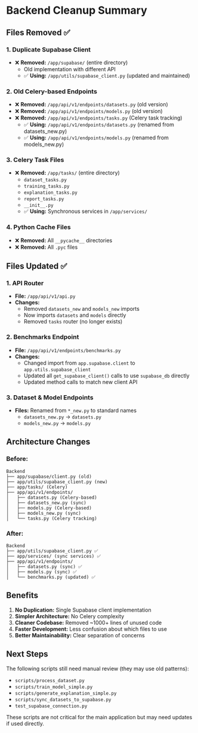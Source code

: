 # Backend Cleanup Summary

## Files Removed ✅

### 1. Duplicate Supabase Client
- ❌ **Removed:** `/app/supabase/` (entire directory)
  - Old implementation with different API
  - ✅ **Using:** `/app/utils/supabase_client.py` (updated and maintained)

### 2. Old Celery-based Endpoints
- ❌ **Removed:** `/app/api/v1/endpoints/datasets.py` (old version)
- ❌ **Removed:** `/app/api/v1/endpoints/models.py` (old version)
- ❌ **Removed:** `/app/api/v1/endpoints/tasks.py` (Celery task tracking)
  - ✅ **Using:** `/app/api/v1/endpoints/datasets.py` (renamed from datasets_new.py)
  - ✅ **Using:** `/app/api/v1/endpoints/models.py` (renamed from models_new.py)

### 3. Celery Task Files
- ❌ **Removed:** `/app/tasks/` (entire directory)
  - `dataset_tasks.py`
  - `training_tasks.py`
  - `explanation_tasks.py`
  - `report_tasks.py`
  - `__init__.py`
  - ✅ **Using:** Synchronous services in `/app/services/`

### 4. Python Cache Files
- ❌ **Removed:** All `__pycache__` directories
- ❌ **Removed:** All `.pyc` files

## Files Updated ✅

### 1. API Router
- **File:** `/app/api/v1/api.py`
- **Changes:**
  - Removed `datasets_new` and `models_new` imports
  - Now imports `datasets` and `models` directly
  - Removed `tasks` router (no longer exists)

### 2. Benchmarks Endpoint
- **File:** `/app/api/v1/endpoints/benchmarks.py`
- **Changes:**
  - Changed import from `app.supabase.client` to `app.utils.supabase_client`
  - Updated all `get_supabase_client()` calls to use `supabase_db` directly
  - Updated method calls to match new client API

### 3. Dataset & Model Endpoints
- **Files:** Renamed from `*_new.py` to standard names
  - `datasets_new.py` → `datasets.py`
  - `models_new.py` → `models.py`

## Architecture Changes

### Before:
```
Backend
├── app/supabase/client.py (old)
├── app/utils/supabase_client.py (new)
├── app/tasks/ (Celery)
├── app/api/v1/endpoints/
│   ├── datasets.py (Celery-based)
│   ├── datasets_new.py (sync)
│   ├── models.py (Celery-based)
│   ├── models_new.py (sync)
│   └── tasks.py (Celery tracking)
```

### After:
```
Backend
├── app/utils/supabase_client.py ✅
├── app/services/ (sync services) ✅
├── app/api/v1/endpoints/
│   ├── datasets.py (sync) ✅
│   ├── models.py (sync) ✅
│   └── benchmarks.py (updated) ✅
```

## Benefits

1. **No Duplication:** Single Supabase client implementation
2. **Simpler Architecture:** No Celery complexity
3. **Cleaner Codebase:** Removed ~1000+ lines of unused code
4. **Faster Development:** Less confusion about which files to use
5. **Better Maintainability:** Clear separation of concerns

## Next Steps

The following scripts still need manual review (they may use old patterns):
- `scripts/process_dataset.py`
- `scripts/train_model_simple.py`
- `scripts/generate_explanation_simple.py`
- `scripts/sync_datasets_to_supabase.py`
- `test_supabase_connection.py`

These scripts are not critical for the main application but may need updates if used directly.
